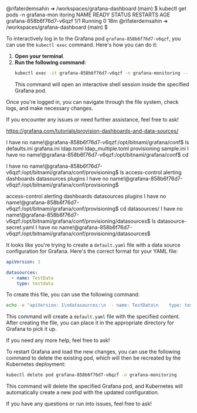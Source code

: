 @rifaterdemsahin ➜ /workspaces/grafana-dashboard (main) $ kubectl get pods -n grafana-mon
itoring
NAME                       READY   STATUS    RESTARTS   AGE
grafana-858b6f76d7-v6qzf   1/1     Running   0          18m
@rifaterdemsahin ➜ /workspaces/grafana-dashboard (main) $ 

To interactively log in to the Grafana pod `grafana-858b6f76d7-v6qzf`, you can use the `kubectl exec` command. Here's how you can do it:

1. **Open your terminal**.
2. **Run the following command**:
   ```sh
   kubectl exec -it grafana-858b6f76d7-v6qzf -n grafana-monitoring -- /bin/bash
   ```
   This command will open an interactive shell session inside the specified Grafana pod.

Once you're logged in, you can navigate through the file system, check logs, and make necessary changes.

If you encounter any issues or need further assistance, feel free to ask!

https://grafana.com/tutorials/provision-dashboards-and-data-sources/

I have no name!@grafana-858b6f76d7-v6qzf:/opt/bitnami/grafana/conf$ ls
defaults.ini  grafana.ini  ldap.toml  ldap_multiple.toml  provisioning  sample.ini
I have no name!@grafana-858b6f76d7-v6qzf:/opt/bitnami/grafana/conf$ cd 



I have no name!@grafana-858b6f76d7-v6qzf:/opt/bitnami/grafana/conf/provisioning$ ls
access-control  alerting  dashboards  datasources  plugins
I have no name!@grafana-858b6f76d7-v6qzf:/opt/bitnami/grafana/conf/provisioning$ 

access-control  alerting  dashboards  datasources  plugins
I have no name!@grafana-858b6f76d7-v6qzf:/opt/bitnami/grafana/conf/provisioning$ cd datasources/
I have no name!@grafana-858b6f76d7-v6qzf:/opt/bitnami/grafana/conf/provisioning/datasources$ ls
datasource-secret.yaml
I have no name!@grafana-858b6f76d7-v6qzf:/opt/bitnami/grafana/conf/provisioning/datasources$ 


It looks like you're trying to create a `default.yaml` file with a data source configuration for Grafana. Here's the correct format for your YAML file:

```yaml
apiVersion: 1

datasources:
  - name: TestData
    type: testdata
```

To create this file, you can use the following command:

```sh
echo -e "apiVersion: 1\ndatasources:\n  - name: TestData\n    type: testdata" > default.yaml
```

This command will create a `default.yaml` file with the specified content. After creating the file, you can place it in the appropriate directory for Grafana to pick it up.

If you need any more help, feel free to ask!

To restart Grafana and load the new changes, you can use the following command to delete the existing pod, which will then be recreated by the Kubernetes deployment:

```sh
kubectl delete pod grafana-858b6f76d7-v6qzf -n grafana-monitoring
```

This command will delete the specified Grafana pod, and Kubernetes will automatically create a new pod with the updated configuration.

If you have any questions or run into issues, feel free to ask!

